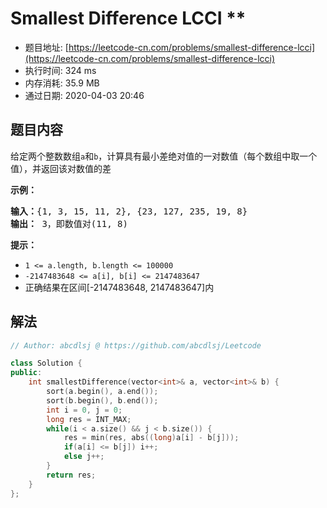 # Smallest Difference LCCI **
- 题目地址: [https://leetcode-cn.com/problems/smallest-difference-lcci](https://leetcode-cn.com/problems/smallest-difference-lcci)
- 执行时间: 324 ms
- 内存消耗: 35.9 MB
- 通过日期: 2020-04-03 20:46

## 题目内容
<p>给定两个整数数组<code>a</code>和<code>b</code>，计算具有最小差绝对值的一对数值（每个数组中取一个值），并返回该对数值的差</p>
<p><strong>示例：</strong></p>
<pre><strong>输入：</strong>{1, 3, 15, 11, 2}, {23, 127, 235, 19, 8}
<strong>输出：</strong> 3，即数值对(11, 8)
</pre>
<p><strong>提示：</strong></p>
<ul>
<li><code>1 <= a.length, b.length <= 100000</code></li>
<li><code>-2147483648 <= a[i], b[i] <= 2147483647</code></li>
<li>正确结果在区间[-2147483648, 2147483647]内</li>
</ul>


## 解法
```cpp
// Author: abcdlsj @ https://github.com/abcdlsj/Leetcode

class Solution {
public:
    int smallestDifference(vector<int>& a, vector<int>& b) {
        sort(a.begin(), a.end());
        sort(b.begin(), b.end());
        int i = 0, j = 0;
        long res = INT_MAX;
        while(i < a.size() && j < b.size()) {
            res = min(res, abs((long)a[i] - b[j]));
            if(a[i] <= b[j]) i++;
            else j++;
        }
        return res;
    } 
};

```